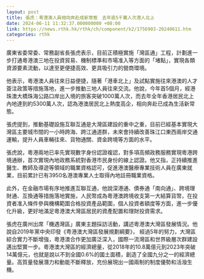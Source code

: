 ```yaml
---
layout: post
title: 張虎：粵港澳人員相向奔赴成新常態　去年逾5千萬人次港人北上
date: 2024-06-11 11:32:37.000000000 +08:00
link: https://news.rthk.hk/rthk/ch/component/k2/1756903-20240611.htm
categories: rthk
---
```


廣東省委常委、常務副省長張虎表示，目前正積極實施「灣區通」工程，計劃進一步打通粵港澳三地在投資貿易、機制標準和市場准入等方面的「堵點」，實現各類資源要素流動，以達至更便捷高效、更具吸引力的營商環境。

他表示，粵港澳人員往來日益便捷，隨著「港車北上」及試點實施往來港澳的人才簽注政策等措施落地，進一步推動三地人員往來交流。他說，今年首5個月，經港珠澳大橋珠海公路口岸出入境的旅客突破1000萬人次，而去年全年香港居民北上內地達到約5300萬人次，認為港澳居民北上熱度高企，相向奔赴已成為生活新常態。

張虎提到，推動基礎設施互聯互通是大灣區建設的重中之重，目前已經基本實現大灣區主要城市間的一小時跨海、跨江通道群，未來會持續改善珠江口東西兩岸交通運輸，提升人員車輛往來、貨物通關、資金跨境等方面的水平。

張虎說，粵港兩地已率先實現數字身份認證複認，對多項高頻政務服務實現粵港跨境通辦，首次實現內地政務系統對香港市民身份的線上認證。他又指，正持續推進醫生、教師及導遊等領域的職業資格認可，促進港澳醫療專業技術人員在廣東就業，目前累計已有3950名港澳專業人士取得內地註冊職業資格。

此外，在金融市場有序地推進互聯互通，他說深港通、債券通「南向通」、跨境理財通、互換通等措施落地實施，人民幣成為粵港澳跨境收支第一大結算貨幣，在投資者准入條件參與機構範圍合格投資產品範圍，個人投資者額度等方面，進一步優化升級，更好地滿足粵港澳大灣區居民的資產配置和理財投資需求。

張虎在廣州出席「機遇灣區」廣東主題採訪活動，講述粵港澳大灣區發展情況。他說自2019年黨中央印發《粤港澳大灣區發展規劃綱要》， 經過5年的努力，大灣區綜合實力不斷增強，粵港澳合作更加廣泛深入，國際一流灣區和世界級層次群建設邁出堅實一步。粵港澳大灣區的經濟總量，從2018年的10.8萬億元到2023年突破14萬億元，也就是說以不到全國0.6%的國土面積，創造了全國九分之一的經濟總量。高質量發展潛力和動能不斷釋放，充份展現出一國兩制的制度優勢和活潑生機。
